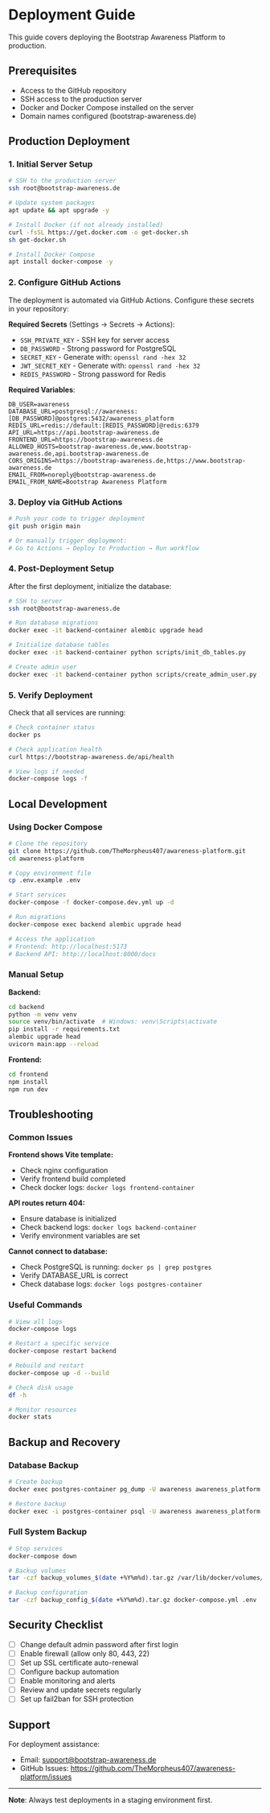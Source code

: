 # Deployment Guide

This guide covers deploying the Bootstrap Awareness Platform to production.

## Prerequisites

- Access to the GitHub repository
- SSH access to the production server
- Docker and Docker Compose installed on the server
- Domain names configured (bootstrap-awareness.de)

## Production Deployment

### 1. Initial Server Setup

```bash
# SSH to the production server
ssh root@bootstrap-awareness.de

# Update system packages
apt update && apt upgrade -y

# Install Docker (if not already installed)
curl -fsSL https://get.docker.com -o get-docker.sh
sh get-docker.sh

# Install Docker Compose
apt install docker-compose -y
```

### 2. Configure GitHub Actions

The deployment is automated via GitHub Actions. Configure these secrets in your repository:

**Required Secrets** (Settings → Secrets → Actions):
- `SSH_PRIVATE_KEY` - SSH key for server access
- `DB_PASSWORD` - Strong password for PostgreSQL
- `SECRET_KEY` - Generate with: `openssl rand -hex 32`
- `JWT_SECRET_KEY` - Generate with: `openssl rand -hex 32`
- `REDIS_PASSWORD` - Strong password for Redis

**Required Variables**:
```
DB_USER=awareness
DATABASE_URL=postgresql://awareness:[DB_PASSWORD]@postgres:5432/awareness_platform
REDIS_URL=redis://default:[REDIS_PASSWORD]@redis:6379
API_URL=https://api.bootstrap-awareness.de
FRONTEND_URL=https://bootstrap-awareness.de
ALLOWED_HOSTS=bootstrap-awareness.de,www.bootstrap-awareness.de,api.bootstrap-awareness.de
CORS_ORIGINS=https://bootstrap-awareness.de,https://www.bootstrap-awareness.de
EMAIL_FROM=noreply@bootstrap-awareness.de
EMAIL_FROM_NAME=Bootstrap Awareness Platform
```

### 3. Deploy via GitHub Actions

```bash
# Push your code to trigger deployment
git push origin main

# Or manually trigger deployment:
# Go to Actions → Deploy to Production → Run workflow
```

### 4. Post-Deployment Setup

After the first deployment, initialize the database:

```bash
# SSH to server
ssh root@bootstrap-awareness.de

# Run database migrations
docker exec -it backend-container alembic upgrade head

# Initialize database tables
docker exec -it backend-container python scripts/init_db_tables.py

# Create admin user
docker exec -it backend-container python scripts/create_admin_user.py
```

### 5. Verify Deployment

Check that all services are running:

```bash
# Check container status
docker ps

# Check application health
curl https://bootstrap-awareness.de/api/health

# View logs if needed
docker-compose logs -f
```

## Local Development

### Using Docker Compose

```bash
# Clone the repository
git clone https://github.com/TheMorpheus407/awareness-platform.git
cd awareness-platform

# Copy environment file
cp .env.example .env

# Start services
docker-compose -f docker-compose.dev.yml up -d

# Run migrations
docker-compose exec backend alembic upgrade head

# Access the application
# Frontend: http://localhost:5173
# Backend API: http://localhost:8000/docs
```

### Manual Setup

**Backend:**
```bash
cd backend
python -m venv venv
source venv/bin/activate  # Windows: venv\Scripts\activate
pip install -r requirements.txt
alembic upgrade head
uvicorn main:app --reload
```

**Frontend:**
```bash
cd frontend
npm install
npm run dev
```

## Troubleshooting

### Common Issues

**Frontend shows Vite template:**
- Check nginx configuration
- Verify frontend build completed
- Check docker logs: `docker logs frontend-container`

**API routes return 404:**
- Ensure database is initialized
- Check backend logs: `docker logs backend-container`
- Verify environment variables are set

**Cannot connect to database:**
- Check PostgreSQL is running: `docker ps | grep postgres`
- Verify DATABASE_URL is correct
- Check database logs: `docker logs postgres-container`

### Useful Commands

```bash
# View all logs
docker-compose logs

# Restart a specific service
docker-compose restart backend

# Rebuild and restart
docker-compose up -d --build

# Check disk usage
df -h

# Monitor resources
docker stats
```

## Backup and Recovery

### Database Backup

```bash
# Create backup
docker exec postgres-container pg_dump -U awareness awareness_platform > backup_$(date +%Y%m%d).sql

# Restore backup
docker exec -i postgres-container psql -U awareness awareness_platform < backup_20250109.sql
```

### Full System Backup

```bash
# Stop services
docker-compose down

# Backup volumes
tar -czf backup_volumes_$(date +%Y%m%d).tar.gz /var/lib/docker/volumes/

# Backup configuration
tar -czf backup_config_$(date +%Y%m%d).tar.gz docker-compose.yml .env
```

## Security Checklist

- [ ] Change default admin password after first login
- [ ] Enable firewall (allow only 80, 443, 22)
- [ ] Set up SSL certificate auto-renewal
- [ ] Configure backup automation
- [ ] Enable monitoring and alerts
- [ ] Review and update secrets regularly
- [ ] Set up fail2ban for SSH protection

## Support

For deployment assistance:
- Email: support@bootstrap-awareness.de
- GitHub Issues: https://github.com/TheMorpheus407/awareness-platform/issues

---

**Note**: Always test deployments in a staging environment first.